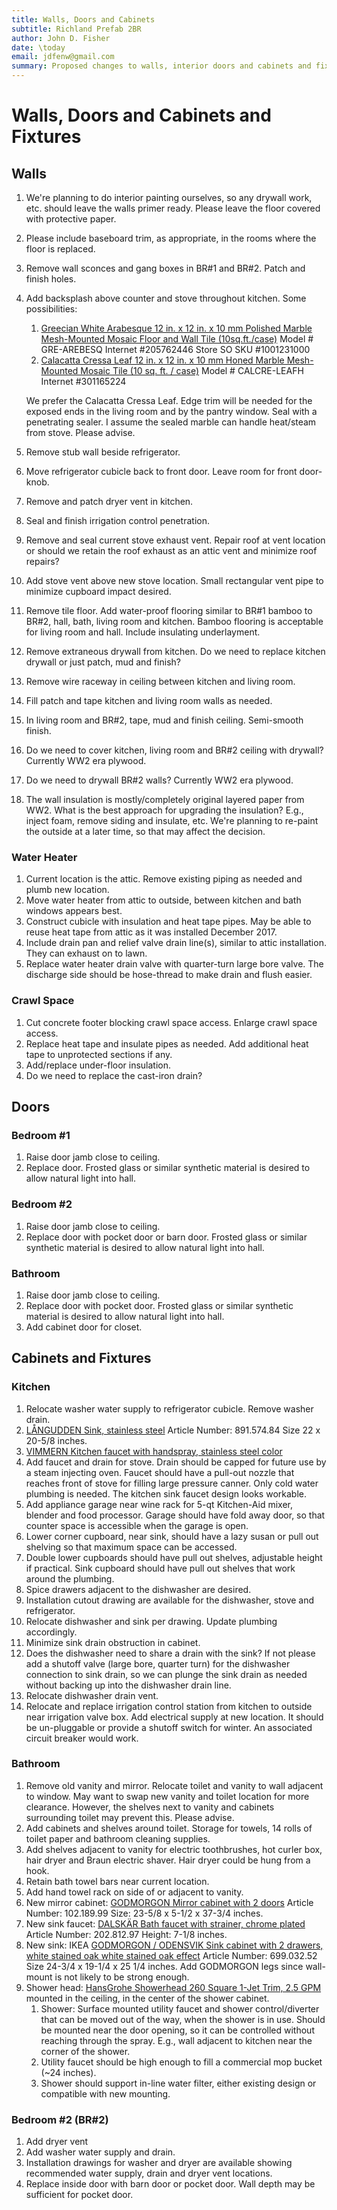 ```yaml
---
title: Walls, Doors and Cabinets
subtitle: Richland Prefab 2BR
author: John D. Fisher
date: \today
email: jdfenw@gmail.com
summary: Proposed changes to walls, interior doors and cabinets and fixtures.
---
```


# Walls, Doors and Cabinets and Fixtures

## Walls

1. We're planning to do interior painting ourselves, so any drywall work, etc. should leave the walls primer ready. Please leave the floor covered with protective paper.
2. Please include baseboard trim, as appropriate, in the rooms where the floor is replaced.
3. Remove wall sconces and gang boxes in BR#1 and BR#2. Patch and finish holes.
4. Add backsplash above counter and stove throughout kitchen. Some possibilities:
    1. [Greecian White Arabesque 12 in. x 12 in. x 10 mm Polished Marble Mesh-Mounted Mosaic Floor and Wall Tile (10sq.ft./case)](https://www.homedepot.com/p/MSI-Greecian-White-Arabesque-12-in-x-12-in-x-10-mm-Polished-Marble-Mesh-Mounted-Mosaic-Floor-and-Wall-Tile-10sq-ft-case-GRE-AREBESQ/205762446 "Home Depot Tile Backsplashes") Model # GRE-AREBESQ Internet #205762446 Store SO SKU #1001231000
    2. [Calacatta Cressa Leaf 12 in. x 12 in. x 10 mm Honed Marble Mesh-Mounted Mosaic Tile (10 sq. ft. / case)](https://www.homedepot.com/p/MSI-Calacatta-Cressa-Leaf-12-in-x-12-in-x-10-mm-Honed-Marble-Mesh-Mounted-Mosaic-Tile-10-sq-ft-case-CALCRE-LEAFH/301165224 "Home Depot Tile Backsplashes") Model # CALCRE-LEAFH Internet #301165224

   We prefer the Calacatta Cressa Leaf. Edge trim will be needed for the exposed ends in the living room and by the pantry window. Seal with a penetrating sealer. I assume the sealed marble can handle heat/steam from stove. Please advise.

5. Remove stub wall beside refrigerator.
6. Move refrigerator cubicle back to front door. Leave room for front
   door-knob.
7. Remove and patch dryer vent in kitchen.
8. Seal and finish irrigation control penetration.
9. Remove and seal current stove exhaust vent. Repair roof at vent location or should we retain the roof exhaust as an attic vent and minimize roof repairs?
10. Add stove vent above new stove location. Small rectangular vent pipe to
   minimize cupboard impact desired.
11. Remove tile floor. Add water-proof flooring similar to BR#1 bamboo to BR#2,
   hall, bath, living room and kitchen. Bamboo flooring is acceptable for
   living room and hall. Include insulating underlayment.
12. Remove extraneous drywall from kitchen. Do we need to replace kitchen
    drywall or just patch, mud and finish?
13. Remove wire raceway in ceiling between kitchen and living room.
14. Fill patch and tape kitchen and living room walls as needed.
15. In living room and BR#2, tape, mud and finish ceiling. Semi-smooth finish.
16. Do we need to cover kitchen, living room and BR#2 ceiling with drywall?
    Currently WW2 era plywood.
17. Do we need to drywall BR#2 walls? Currently WW2 era plywood.
18. The wall insulation is mostly/completely original layered paper from WW2.
    What is the best approach for upgrading the insulation? E.g., inject foam,
    remove siding and insulate, etc. We're planning to re-paint the outside at
    a later time, so that may affect the decision.

### Water Heater

1. Current location is the attic. Remove existing piping as needed and plumb
   new location.
2. Move water heater from attic to outside, between kitchen and bath windows
   appears best.
3. Construct cubicle with insulation and heat tape pipes. May be able to reuse
   heat tape from attic as it was installed December 2017.
4. Include drain pan and relief valve drain line(s), similar to attic
   installation. They can exhaust on to lawn.
5. Replace water heater drain valve with quarter-turn large bore valve. The
   discharge side should be hose-thread to make drain and flush easier.

### Crawl Space

1. Cut concrete footer blocking crawl space access. Enlarge crawl space access.
2. Replace heat tape and insulate pipes as needed. Add additional heat tape to unprotected sections if any.
3. Add/replace under-floor insulation.
4. Do we need to replace the cast-iron drain?

## Doors

### Bedroom #1

1. Raise door jamb close to ceiling.
2. Replace door. Frosted glass or similar synthetic material is desired to allow natural light into hall.

### Bedroom #2

1. Raise door jamb close to ceiling.
2. Replace door with pocket door or barn door. Frosted glass or similar synthetic material is desired to allow natural light into hall.

### Bathroom

1. Raise door jamb close to ceiling.
2. Replace door with pocket door. Frosted glass or similar synthetic material is desired to allow natural light into hall.
3. Add cabinet door for closet.

## Cabinets and Fixtures

### Kitchen

1. Relocate washer water supply to refrigerator cubicle. Remove washer drain.
2. [LÅNGUDDEN Sink, stainless steel](https://www.ikea.com/us/en/catalog/products/S89157484/ "LÅNGUDDEN") Article Number: 891.574.84 Size 22 x 20-5/8 inches.
3. [VIMMERN Kitchen faucet with handspray, stainless steel color](https://www.ikea.com/us/en/catalog/products/10305289/ "VIMMERN")
4. Add faucet and drain for stove. Drain should be capped for future use by a steam injecting oven. Faucet should have a pull-out nozzle that reaches front of stove for filling large pressure canner. Only cold water plumbing is needed. The kitchen sink faucet design looks workable.
5. Add appliance garage near wine rack for 5-qt Kitchen-Aid mixer, blender and food processor. Garage should have fold away door, so that counter space is accessible when the garage is open.
6. Lower corner cupboard, near sink, should have a lazy susan or pull out shelving so that maximum space can be accessed.
7. Double lower cupboards should have pull out shelves, adjustable height if practical. Sink cupboard should have pull out shelves that work around the plumbing.
8. Spice drawers adjacent to the dishwasher are desired.
9. Installation cutout drawing are available for the dishwasher, stove and refrigerator.
9. Relocate dishwasher and sink per drawing. Update plumbing accordingly.
10. Minimize sink drain obstruction in cabinet.
11. Does the dishwasher need to share a drain with the sink? If not please add a shutoff valve (large bore, quarter turn) for the dishwasher connection to sink drain, so we can plunge the sink drain as needed without backing up into the dishwasher drain line.
12. Relocate dishwasher drain vent.
13. Relocate and replace irrigation control station from kitchen to outside near irrigation valve box. Add electrical supply at new location. It should be un-pluggable or provide a shutoff switch for winter. An associated circuit breaker would work.

### Bathroom

1. Remove old vanity and mirror. Relocate toilet and vanity to wall adjacent to
   window. May want to swap new vanity and toilet location for more clearance.
   However, the shelves next to vanity and cabinets surrounding toilet may
   prevent this. Please advise.
2. Add cabinets and shelves around toilet. Storage for towels, 14 rolls of
   toilet paper and bathroom cleaning supplies.
3. Add shelves adjacent to vanity for electric toothbrushes, hot curler box,
   hair dryer and Braun electric shaver. Hair dryer could be hung from a hook.
4. Retain bath towel bars near current location.
5. Add hand towel rack on side of or adjacent to vanity.
6. New mirror cabinet: [GODMORGON Mirror cabinet with 2 doors](https://www.ikea.com/us/en/catalog/products/10218999/ "GODMORGON") Article Number: 102.189.99 Size: 23-5/8 x 5-1/2 x 37-3/4 inches.
7. New sink faucet: [DALSKÄR Bath faucet with strainer, chrome plated](https://www.ikea.com/us/en/catalog/products/20281297/ "DALSKÄR") Article Number: 202.812.97 Height: 7-1/8 inches.
8. New sink: IKEA [GODMORGON / ODENSVIK Sink cabinet with 2 drawers, white stained oak white stained oak effect](https://www.ikea.com/us/en/catalog/products/S29247322/#/S69903252 "GODMORGON / ODENSVIK") Article Number: 699.032.52 Size 24-3/4 x 19-1/4 x 25 1/4 inches. Add GODMORGON legs since wall-mount is not likely to be strong enough.
9. Shower head: [HansGrohe Showerhead 260 Square 1-Jet Trim, 2.5 GPM](http://www.hansgrohe-usa.com/articledetail.html?article=26481001&fsid=0x0000713100007511#l=product-recommendation-similar "HansGrohe Showerhead") mounted in the ceiling, in the center of the shower cabinet.
    1. Shower: Surface mounted utility faucet and shower control/diverter that
       can be moved out of the way, when the shower is in use. Should be
       mounted near the door opening, so it can be controlled without reaching
       through the spray. E.g., wall adjacent to kitchen near the corner of the
       shower.
    2. Utility faucet should be high enough to fill a commercial mop bucket
       (~24 inches).
    3. Shower should support in-line water filter, either existing design or
       compatible with new mounting.

### Bedroom #2 (BR#2)

1. Add dryer vent
2. Add washer water supply and drain.
3. Installation drawings for washer and dryer are available showing recommended
   water supply, drain and dryer vent locations.
4. Replace inside door with barn door or pocket door. Wall depth may be
   sufficient for pocket door.
